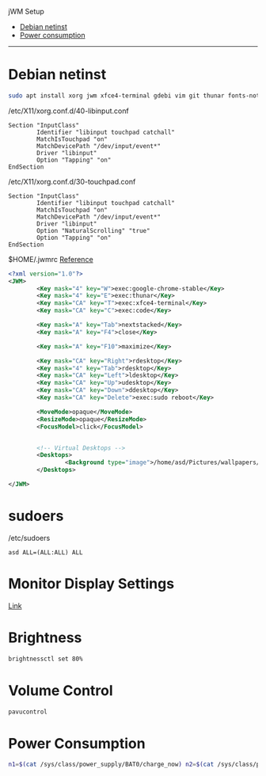 jWM Setup

- [Debian netinst](#debian-netinst)
- [Power consumption](#power-consumption)

---

# Debian netinst

```sh
sudo apt install xorg jwm xfce4-terminal gdebi vim git thunar fonts-noto-cjk pulseaudio pavucontrol sudo
```

/etc/X11/xorg.conf.d/40-libinput.conf
```
Section "InputClass"
        Identifier "libinput touchpad catchall"
        MatchIsTouchpad "on"
        MatchDevicePath "/dev/input/event*"
        Driver "libinput"
        Option "Tapping" "on"
EndSection
```

/etc/X11/xorg.conf.d/30-touchpad.conf
```
Section "InputClass"
        Identifier "libinput touchpad catchall"
        MatchIsTouchpad "on"
        MatchDevicePath "/dev/input/event*"
        Driver "libinput"
        Option "NaturalScrolling" "true"
        Option "Tapping" "on"
EndSection
```
$HOME/.jwmrc
[Reference](https://notabug.org/adnan360/jwm-config)
```xml
<?xml version="1.0"?>
<JWM>
        <Key mask="4" key="W">exec:google-chrome-stable</Key>
        <Key mask="4" key="E">exec:thunar</Key>
        <Key mask="CA" key="T">exec:xfce4-terminal</Key>
        <Key mask="CA" key="C">exec:code</Key>

        <Key mask="A" key="Tab">nextstacked</Key>
        <Key mask="A" key="F4">close</Key>

        <Key mask="A" key="F10">maximize</Key>

        <Key mask="CA" key="Right">rdesktop</Key>
        <Key mask="4" key="Tab">rdesktop</Key>
        <Key mask="CA" key="Left">ldesktop</Key>
        <Key mask="CA" key="Up">udesktop</Key>
        <Key mask="CA" key="Down">ddesktop</Key>
        <Key mask="CA" key="Delete">exec:sudo reboot</Key>

        <MoveMode>opaque</MoveMode>
        <ResizeMode>opaque</ResizeMode>
        <FocusModel>click</FocusModel>


        <!-- Virtual Desktops -->
        <Desktops>
                <Background type="image">/home/asd/Pictures/wallpapers/montain.png</Background>
        </Desktops>

</JWM>
```

# sudoers
/etc/sudoers
```
asd ALL=(ALL:ALL) ALL
```

# Monitor Display Settings
[Link](https://www.baeldung.com/linux/monitor-brightness-change)

# Brightness
```sh
brightnessctl set 80%
```

# Volume Control
```sh
pavucontrol
```

# Power Consumption

```sh
n1=$(cat /sys/class/power_supply/BAT0/charge_now) n2=$(cat /sys/class/power_supply/BAT0/charge_full) && echo $(expr $n1 \* 100 / $n2) %
```

